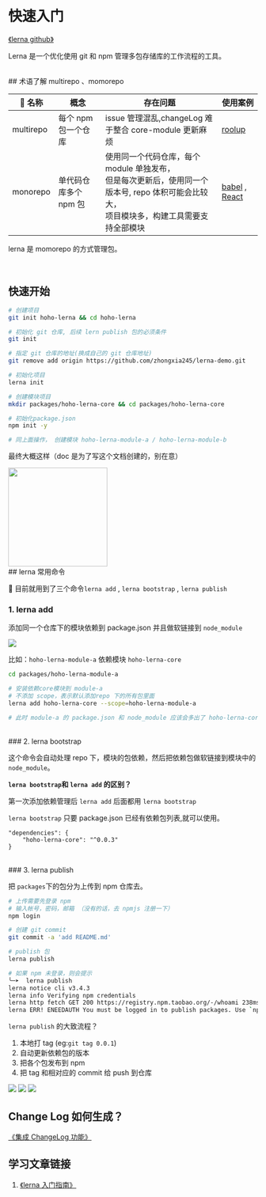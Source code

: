 # 快速入门

[《lerna github》](https://github.com/lerna/lerna#getting-started)

Lerna 是一个优化使用 git 和 npm 管理多包存储库的工作流程的工具。

<br/>
## 术语了解 multirepo 、momorepo

|  名称     | 概念                  | 存在问题                                                                                                                                           | 使用案例                                                                                                                       |
| --------- | --------------------- | -------------------------------------------------------------------------------------------------------------------------------------------------- | ------------------------------------------------------------------------------------------------------------------------------ |
| multirepo | 每个 npm 包一个仓库   | issue 管理混乱,changeLog 难于整合 core-module 更新麻烦                                                                                             | [roolup](https://github.com/rollup)                                                                                            |
| monorepo  | 单代码仓库多个 npm 包 | 使用同一个代码仓库，每个 module 单独发布，<br/> 但是每次更新后，使用同一个版本号, repo 体积可能会比较大，<br/>项目模块多，构建工具需要支持全部模块 | [babel](https://github.com/babel/babel/tree/master/packages) , [React](https://github.com/facebook/react/tree/master/packages) |

lerna 是 momorepo 的方式管理包。

<br/>

## 快速开始

```bash
# 创建项目
git init hoho-lerna && cd hoho-lerna

# 初始化 git 仓库, 后续 lern publish 包的必须条件
git init

# 指定 git 仓库的地址(换成自己的 git 仓库地址)
git remove add origin https://github.com/zhongxia245/lerna-demo.git

# 初始化项目
lerna init

# 创建模块项目
mkdir packages/hoho-lerna-core && cd packages/hoho-lerna-core

# 初始化package.json
npm init -y

# 同上面操作， 创建模块 hoho-lerna-module-a / hoho-lerna-module-b
```

最终大概这样（doc 是为了写这个文档创建的，别在意）

<img src="https://i.loli.net/2018/11/07/5be22816f157d.png" width="200px"/>

<br/>
## lerna 常用命令

 目前就用到了三个命令`lerna add` , `lerna bootstrap` , `lerna publish`

### 1. lerna add

添加同一个仓库下的模块依赖到 package.json 并且做软链接到 `node_module`

![](https://i.loli.net/2018/11/07/5be22a27758b3.png)

比如：`hoho-lerna-module-a` 依赖模块 `hoho-lerna-core`

```bash
cd packages/hoho-lerna-module-a

# 安装依赖core模块到 module-a
# 不添加 scope，表示默认添加repo 下的所有包里面
lerna add hoho-lerna-core --scope=hoho-lerna-module-a

# 此时 module-a 的 package.json 和 node_module 应该会多出了 hoho-lerna-core
```

<br/>
### 2. lerna bootstrap

这个命令会自动处理 repo 下，模块的包依赖，然后把依赖包做软链接到模块中的 `node_module`。

**`lerna bootstrap`和 `lerna add` 的区别？**

第一次添加依赖管理后 `lerna add` 后面都用 `lerna bootstrap`

`lerna bootstrap` 只要 package.json 已经有依赖包列表,就可以使用。

```
"dependencies": {
    "hoho-lerna-core": "^0.0.3"
}
```

<br/>
### 3. lerna publish

把 `packages`下的包分为上传到 npm 仓库去。

```bash
# 上传需要先登录 npm
# 输入帐号，密码，邮箱 （没有的话，去 npmjs 注册一下）
npm login

# 创建 git commit
git commit -a 'add README.md'

# publish 包
lerna publish

# 如果 npm 未登录，则会提示
╰─➤  lerna publish
lerna notice cli v3.4.3
lerna info Verifying npm credentials
lerna http fetch GET 200 https://registry.npm.taobao.org/-/whoami 238ms
lerna ERR! ENEEDAUTH You must be logged in to publish packages. Use `npm login` and try again.
```

`lerna publish` 的大致流程？

1. 本地打 tag (eg:`git tag 0.0.1`)
2. 自动更新依赖包的版本
3. 把各个包发布到 npm
4. 把 tag 和相对应的 commit 给 push 到仓库

![](https://i.loli.net/2018/11/07/5be22dbe24722.png)
![](https://i.loli.net/2018/11/07/5be22dd34799b.png)
![](https://i.loli.net/2018/11/07/5be22e614cc0b.png)
<br/>

## Change Log 如何生成？

[《集成 ChangeLog 功能》](CHANGELOG.md)
<br/>

## 学习文章链接

1. [《lerna 入门指南》](http://www.ayqy.net/blog/lerna%E5%85%A5%E9%97%A8%E6%8C%87%E5%8D%97/)
